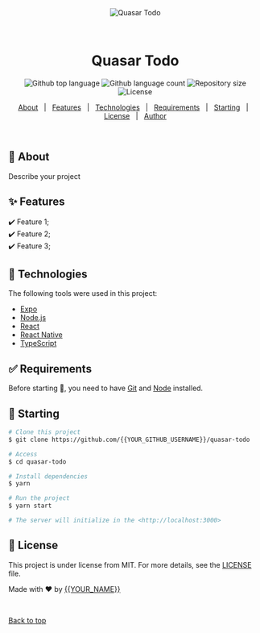<div align="center" id="top"> 
  <img src="./.github/app.gif" alt="Quasar Todo" />

  &#xa0;

  <!-- <a href="https://quasartodo.netlify.app">Demo</a> -->
</div>

<h1 align="center">Quasar Todo</h1>

<p align="center">
  <img alt="Github top language" src="https://img.shields.io/github/languages/top/{{YOUR_GITHUB_USERNAME}}/quasar-todo?color=56BEB8">

  <img alt="Github language count" src="https://img.shields.io/github/languages/count/{{YOUR_GITHUB_USERNAME}}/quasar-todo?color=56BEB8">

  <img alt="Repository size" src="https://img.shields.io/github/repo-size/{{YOUR_GITHUB_USERNAME}}/quasar-todo?color=56BEB8">

  <img alt="License" src="https://img.shields.io/github/license/{{YOUR_GITHUB_USERNAME}}/quasar-todo?color=56BEB8">

  <!-- <img alt="Github issues" src="https://img.shields.io/github/issues/{{YOUR_GITHUB_USERNAME}}/quasar-todo?color=56BEB8" /> -->

  <!-- <img alt="Github forks" src="https://img.shields.io/github/forks/{{YOUR_GITHUB_USERNAME}}/quasar-todo?color=56BEB8" /> -->

  <!-- <img alt="Github stars" src="https://img.shields.io/github/stars/{{YOUR_GITHUB_USERNAME}}/quasar-todo?color=56BEB8" /> -->
</p>

<!-- Status -->

<!-- <h4 align="center"> 
	🚧  Quasar Todo 🚀 Under construction...  🚧
</h4> 

<hr> -->

<p align="center">
  <a href="#dart-about">About</a> &#xa0; | &#xa0; 
  <a href="#sparkles-features">Features</a> &#xa0; | &#xa0;
  <a href="#rocket-technologies">Technologies</a> &#xa0; | &#xa0;
  <a href="#white_check_mark-requirements">Requirements</a> &#xa0; | &#xa0;
  <a href="#checkered_flag-starting">Starting</a> &#xa0; | &#xa0;
  <a href="#memo-license">License</a> &#xa0; | &#xa0;
  <a href="https://github.com/{{YOUR_GITHUB_USERNAME}}" target="_blank">Author</a>
</p>

<br>

## :dart: About ##

Describe your project

## :sparkles: Features ##

:heavy_check_mark: Feature 1;\
:heavy_check_mark: Feature 2;\
:heavy_check_mark: Feature 3;

## :rocket: Technologies ##

The following tools were used in this project:

- [Expo](https://expo.io/)
- [Node.js](https://nodejs.org/en/)
- [React](https://pt-br.reactjs.org/)
- [React Native](https://reactnative.dev/)
- [TypeScript](https://www.typescriptlang.org/)

## :white_check_mark: Requirements ##

Before starting :checkered_flag:, you need to have [Git](https://git-scm.com) and [Node](https://nodejs.org/en/) installed.

## :checkered_flag: Starting ##

```bash
# Clone this project
$ git clone https://github.com/{{YOUR_GITHUB_USERNAME}}/quasar-todo

# Access
$ cd quasar-todo

# Install dependencies
$ yarn

# Run the project
$ yarn start

# The server will initialize in the <http://localhost:3000>
```

## :memo: License ##

This project is under license from MIT. For more details, see the [LICENSE](LICENSE.md) file.


Made with :heart: by <a href="https://github.com/{{YOUR_GITHUB_USERNAME}}" target="_blank">{{YOUR_NAME}}</a>

&#xa0;

<a href="#top">Back to top</a>
